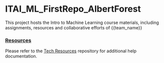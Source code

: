 # ITAI_ML_FirstRepo_AlbertForest

This project hosts the Intro to Machine Learning course materials, including assignments, resources and collaborative efforts of {{team_name}}

### <u>Resources</u>
Please refer to the [Tech Resources](https://github.com/AlbertF7/Tech_Resources_Repository.git) repository for additional help documentation.

